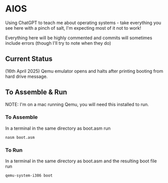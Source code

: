 # AIOS
Using ChatGPT to teach me about operating systems - take everything you see here with a pinch of salt, I'm expecting most of it not to work!

Everything here will be highly commented and commits will sometimes include errors (though I'll try to note when they do)

## Current Status
(16th April 2025) Qemu emulator opens and halts after printing booting from hard drive message. 

## To Assemble & Run
NOTE: I'm on a mac running Qemu, you will need this installed to run.

### To Assemble
In a terminal in the same directory as boot.asm run

```
nasm boot.asm
```

### To Run
In a terminal in the same directory as boot.asm and the resulting boot file run

```
qemu-system-i386 boot
```